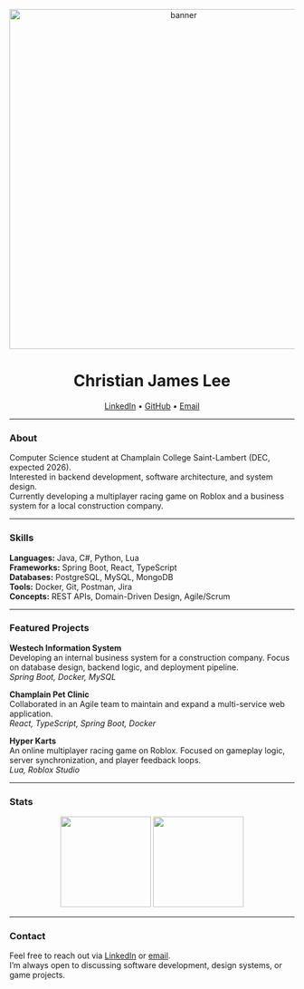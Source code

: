<!-- Banner -->
<p align="center">
  <img src="https://i.imgur.com/Z7nL4hB.png" width="600" alt="banner"/>
</p>

<h1 align="center">Christian James Lee</h1>
<p align="center">
  <a href="https://linkedin.com/in/christian-james-lee-6864222b5">LinkedIn</a> •
  <a href="https://github.com/christianJames24">GitHub</a> •
  <a href="mailto:christianvehicle@gmail.com">Email</a>
</p>

---

### About
Computer Science student at Champlain College Saint-Lambert (DEC, expected 2026).  
Interested in backend development, software architecture, and system design.  
Currently developing a multiplayer racing game on Roblox and a business system for a local construction company.

---

### Skills
**Languages:** Java, C#, Python, Lua  
**Frameworks:** Spring Boot, React, TypeScript  
**Databases:** PostgreSQL, MySQL, MongoDB  
**Tools:** Docker, Git, Postman, Jira  
**Concepts:** REST APIs, Domain-Driven Design, Agile/Scrum

---

### Featured Projects
**Westech Information System**  
Developing an internal business system for a construction company. Focus on database design, backend logic, and deployment pipeline.  
*Spring Boot, Docker, MySQL*

**Champlain Pet Clinic**  
Collaborated in an Agile team to maintain and expand a multi-service web application.  
*React, TypeScript, Spring Boot, Docker*

**Hyper Karts**  
An online multiplayer racing game on Roblox. Focused on gameplay logic, server synchronization, and player feedback loops.  
*Lua, Roblox Studio*

---

### Stats
<p align="center">
  <img src="https://github-readme-stats.vercel.app/api?username=christianJames24&show_icons=true&theme=transparent" height="160"/>
  <img src="https://github-readme-stats.vercel.app/api/top-langs/?username=christianJames24&layout=compact&theme=transparent" height="160"/>
</p>

---

### Contact
Feel free to reach out via [LinkedIn](https://linkedin.com/in/christian-james-lee-6864222b5) or [email](mailto:christianvehicle@gmail.com).  
I’m always open to discussing software development, design systems, or game projects.
